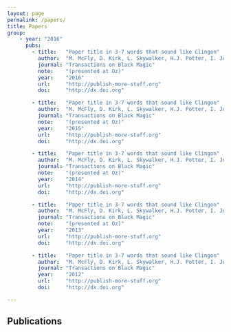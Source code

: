 ```yaml
---
layout: page
permalink: /papers/
title: Papers
group:
	- year: "2016"
	  pubs:
		- title:   "Paper title in 3-7 words that sound like Clingon"
		  author:  "M. McFly, D. Kirk, L. Skywalker, H.J. Potter, I. Jones, H. Houdini"
		  journal: "Transactions on Black Magic"
		  note:    "(presented at Oz)"
		  year:    "2016"
		  url:     "http://publish-more-stuff.org"
		  doi:     "http://dx.doi.org"

		- title:   "Paper title in 3-7 words that sound like Clingon"
		  author:  "M. McFly, D. Kirk, L. Skywalker, H.J. Potter, I. Jones, H. Houdini"
		  journal: "Transactions on Black Magic"
		  note:    "(presented at Oz)"
		  year:    "2015"
		  url:     "http://publish-more-stuff.org"
		  doi:     "http://dx.doi.org"

		- title:   "Paper title in 3-7 words that sound like Clingon"
		  author:  "M. McFly, D. Kirk, L. Skywalker, H.J. Potter, I. Jones, H. Houdini"
		  journal: "Transactions on Black Magic"
		  note:    "(presented at Oz)"
		  year:    "2014"
		  url:     "http://publish-more-stuff.org"
		  doi:     "http://dx.doi.org"

		- title:   "Paper title in 3-7 words that sound like Clingon"
		  author:  "M. McFly, D. Kirk, L. Skywalker, H.J. Potter, I. Jones, H. Houdini"
		  journal: "Transactions on Black Magic"
		  note:    "(presented at Oz)"
		  year:    "2013"
		  url:     "http://publish-more-stuff.org"
		  doi:     "http://dx.doi.org"

		- title:   "Paper title in 3-7 words that sound like Clingon"
		  author:  "M. McFly, D. Kirk, L. Skywalker, H.J. Potter, I. Jones, H. Houdini"
		  journal: "Transactions on Black Magic"
		  year:    "2012"
		  url:     "http://publish-more-stuff.org"
		  doi:     "http://dx.doi.org"

---
```


## Publications


